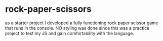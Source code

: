 # rock-paper-scissors
as a starter project I developed a fully functioning rock paper scissor game that runs in the console. NO styling was done since this was a practice project to test my JS and gain comfortability with the language. 